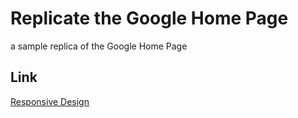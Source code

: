 # Replicate the Google Home Page
a sample replica of the Google Home Page

## Link
[Responsive Design](https://felistus.github.io/zuri-responsive-design-starter/.)
